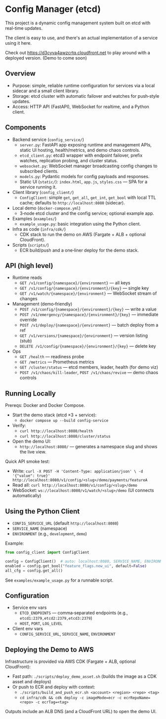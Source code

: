 # Config Manager (etcd)

This project is a dynamic config management system built on etcd with real-time updates.

The client is easy to use, and there's an actual implementation of a service using it here.

Check out https://d3cyva4awzcrtq.cloudfront.net to play around with a deployed version. (Demo to come soon)

## Overview

- Purpose: simple, reliable runtime configuration for services via a local sidecar and a small client library.
- Storage: etcd cluster with automatic failover and watches for push‑style updates.
- Access: HTTP API (FastAPI), WebSocket for realtime, and a Python client.


## Components

- Backend service (`config_service/`)
  - `server.py`: FastAPI app exposing runtime and management APIs, static UI hosting, health/metrics, and demo chaos controls.
  - `etcd_client.py`: etcd3 wrapper with endpoint failover, prefix watches, replication probing, and cluster status.
  - `websocket.py`: WebSocket manager broadcasting config changes to subscribed clients.
  - `models.py`: Pydantic models for config payloads and responses.
  - Static UI (`static/`): `index.html`, `app.js`, `styles.css` — SPA for a service running it.
- Client library (`config_client/`)
  - `ConfigClient`: simple `get`, `get_all`, `get_int`, `get_bool` with local TTL cache; defaults to `http://localhost:8080` (sidecar).
- Local demo (`docker-compose.yml`)
  - 3‑node etcd cluster and the config service; optional example app.
- Examples (`examples/`)
  - `example_usage.py`: basic integration using the Python client.
- Infra as code (`infra/cdk/`)
  - CDK stack to run the demo on AWS (Fargate + ALB + optional CloudFront).
- Scripts (`scripts/`)
  - ECR build/push and a one‑liner deploy for the demo stack.

## API (high level)

- Runtime reads
  - `GET /v1/config/{namespace}/{environment}` — all keys
  - `GET /v1/config/{namespace}/{environment}/{key}` — single key
  - `GET /v1/watch/{namespace}/{environment}` — WebSocket stream of changes
- Management (demo‑friendly)
  - `POST /v1/config/{namespace}/{environment}/{key}` — write a value
  - `POST /v1/emergency/{namespace}/{environment}/{key}` — immediate override
  - `POST /v1/deploy/{namespace}/{environment}` — batch deploy from a ref
  - `GET /v1/versions/{namespace}/{environment}` — version listing (stub)
  - `DELETE /v1/config/{namespace}/{environment}/{key}` — delete key
- Ops
  - `GET /health` — readiness probe
  - `GET /metrics` — Prometheus metrics
  - `GET /cluster/status` — etcd members, leader, health (for demo viz)
  - `POST /v1/chaos/kill-leader`, `POST /v1/chaos/revive` — demo chaos controls

## Running Locally

Prereqs: Docker and Docker Compose.

- Start the demo stack (etcd ×3 + service):
  - `docker compose up --build config-service`
- Verify:
  - `curl http://localhost:8080/health`
  - `curl http://localhost:8080/cluster/status`
- Open the demo UI:
  - `http://localhost:8080/` — generates a namespace slug and shows the live view.

Quick API smoke test:

- Write: `curl -X POST -H 'Content-Type: application/json' \
  -d '{"value": true}' http://localhost:8080/v1/config/<slug>/demo/payments/featureA`
- Read all: `curl http://localhost:8080/v1/config/<slug>/demo`
- WebSocket: `ws://localhost:8080/v1/watch/<slug>/demo` (UI connects automatically)

## Using the Python Client

- `CONFIG_SERVICE_URL` (default `http://localhost:8080`)
- `SERVICE_NAME` (namespace)
- `ENVIRONMENT` (e.g., `development`, `demo`)

Example:

```python
from config_client import ConfigClient

config = ConfigClient()  # auto: localhost:8080, SERVICE_NAME, ENVIRONMENT
enabled = config.get_bool("feature_flags.new_ui", default=False)
all_cfg = config.get_all()
```

See `examples/example_usage.py` for a runnable script.

## Configuration

- Service env vars
  - `ETCD_ENDPOINTS` — comma‑separated endpoints (e.g., `etcd1:2379,etcd2:2379,etcd3:2379`)
  - `HOST`, `PORT`, `LOG_LEVEL`
- Client env vars
  - `CONFIG_SERVICE_URL`, `SERVICE_NAME`, `ENVIRONMENT`

## Deploying the Demo to AWS

Infrastructure is provided via AWS CDK (Fargate + ALB, optional CloudFront):

- Fast path: `./scripts/deploy_demo_asset.sh` (builds the image as a CDK asset and deploys)
- Or push to ECR and deploy with context:
  - `./scripts/build_and_push_ecr.sh <account> <region> <repo> <tag>`
  - `cd infra/cdk && cdk deploy -c imageMode=ecr -c ecrRepoName=<repo> -c ecrTag=<tag>`

Outputs include an ALB DNS (and a CloudFront URL) to open the demo UI.

